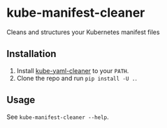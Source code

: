 # kube-manifest-cleaner

Cleans and structures your Kubernetes manifest files


## Installation

1. Install [kube-yaml-cleaner](https://github.com/smpio/kube-yaml-cleaner) to your `PATH`.
2. Clone the repo and run `pip install -U .`.


## Usage

See `kube-manifest-cleaner --help`.
